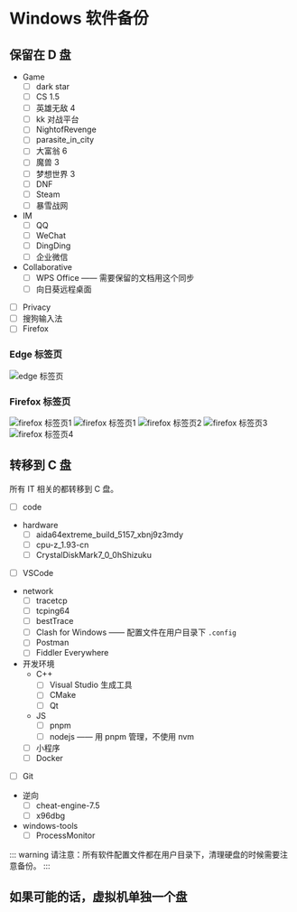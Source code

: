 # Windows 软件备份

## 保留在 D 盘

- Game
  - [ ] dark star
  - [ ] CS 1.5
  - [ ] 英雄无敌 4
  - [ ] kk 对战平台
  - [ ] NightofRevenge
  - [ ] parasite_in_city
  - [ ] 大富翁 6
  - [ ] 魔兽 3
  - [ ] 梦想世界 3
  - [ ] DNF
  - [ ] Steam
  - [ ] 暴雪战网
- IM
  - [ ] QQ
  - [ ] WeChat
  - [ ] DingDing
  - [ ] 企业微信
- Collaborative
  - [ ] WPS Office —— 需要保留的文档用这个同步
  - [ ] 向日葵远程桌面
- [ ] Privacy
- [ ] 搜狗输入法
- [ ] Firefox

### Edge 标签页

![edge 标签页](./edge-tabs.jpg)

### Firefox 标签页

![firefox 标签页1](./firefox-tabs1.jpg)
![firefox 标签页1](./firefox-tabs5.jpg)
![firefox 标签页2](./firefox-tabs2.jpg)
![firefox 标签页3](./firefox-tabs3.jpg)
![firefox 标签页4](./firefox-tabs4.jpg)

## 转移到 C 盘

所有 IT 相关的都转移到 C 盘。

- [ ] code
- hardware
  - [ ] aida64extreme_build_5157_xbnj9z3mdy
  - [ ] cpu-z_1.93-cn
  - [ ] CrystalDiskMark7_0_0hShizuku
- [ ] VSCode
- network
  - [ ] tracetcp
  - [ ] tcping64
  - [ ] bestTrace
  - [ ] Clash for Windows —— 配置文件在用户目录下 `.config`
  - [ ] Postman
  - [ ] Fiddler Everywhere
- 开发环境
  - C++
    - [ ] Visual Studio 生成工具
    - [ ] CMake
    - [ ] Qt
  - JS
    - [ ] pnpm
    - [ ] nodejs —— 用 pnpm 管理，不使用 nvm
  - [ ] 小程序
  - [ ] Docker
- [ ] Git
- 逆向
  - [ ] cheat-engine-7.5
  - [ ] x96dbg
- windows-tools
  - [ ] ProcessMonitor

::: warning
请注意：所有软件配置文件都在用户目录下，清理硬盘的时候需要注意备份。
:::

## 如果可能的话，虚拟机单独一个盘
